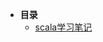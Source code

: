 * **目录**
  * [scala学习笔记](/myDocs/scala/Scala%E8%8F%9C%E9%B8%9F%E6%95%99%E7%A8%8B%E5%AD%A6%E4%B9%A0.md)
